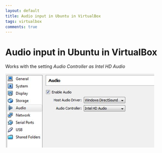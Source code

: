 ```yaml
---
layout: default
title: Audio input in Ubuntu in VirtualBox
tags: virtualbox
comments: true
---
```

# Audio input in Ubuntu in VirtualBox

Works with the setting _Audio Controller as Intel HD Audio_

![Audio Controller as Intel HD Audio](/assets/img/virtualbox-audio.jpg)
